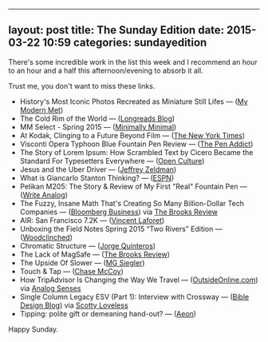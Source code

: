 
---
layout: post
title: The Sunday Edition
date: 2015-03-22 10:59
categories: sundayedition
---

There's some incredible work in the list this week and I recommend an hour to an hour and a half this afternoon/evening to absorb it all.

Trust me, you don't want to miss these links. 

* History's Most Iconic Photos Recreated as Miniature Still Lifes — ([My Modern Met](http://www.mymodernmet.com/profiles/blogs/jojakim-cortis-adrian-sonderegger-icons))
* The Cold Rim of the World — ([Longreads Blog](http://blog.longreads.com/2015/03/18/the-cold-rim-of-the-world/))
* MM Select - Spring 2015 — ([Minimally Minimal](http://www.minimallyminimal.com/blog/mm-select-spring-2015))
* At Kodak, Clinging to a Future Beyond Film — ([The New York Times](http://www.nytimes.com/2015/03/22/business/at-kodak-clinging-to-a-future-beyond-film.html?_r=0))
* Visconti Opera Typhoon Blue Fountain Pen Review — ([The Pen Addict](http://www.penaddict.com/blog/2015/3/16/visconti-opera-typhoon-blue-fountain-pen-review))
* The Story of Lorem Ipsum: How Scrambled Text by Cicero Became the Standard For Typesetters Everywhere — ([Open Culture](http://www.openculture.com/2015/03/the-story-of-lorem-ipsum.html))
* Jesus and the Uber Driver — ([Jeffrey Zeldman](https://medium.com/@zeldman/jesus-and-the-uber-driver-37b29575bb85))
* What is Giancarlo Stanton Thinking? — ([ESPN](http://espn.go.com/espn/feature/story/_/id/12500579/giancarlo-stanton-takes-325-million-contract-play-miami-marlins))
* Pelikan M205: The Story & Review of My First "Real" Fountain Pen — ([Write Analog](http://writeanalog.com/pelikan-m205-fountain-pen-review/))
* The Fuzzy, Insane Math That's Creating So Many Billion-Dollar Tech Companies  — ([Bloomberg Business](http://www.bloomberg.com/news/articles/2015-03-17/the-fuzzy-insane-math-that-s-creating-so-many-billion-dollar-tech-companies)) via [The Brooks Review](https://brooksreview.net/2015/03/the-fuzzy-insane-math-thats-creating-so-many-billion-dollar-tech-companies/)
* AIR: San Francisco 7.2K — ([Vincent Laforet](https://www.storehouse.co/stories/r8we2-air-san-francisco-7-2k))
* Unboxing the Field Notes Spring 2015 “Two Rivers” Edition — ([Woodclinched](http://woodclinched.com/2015/03/18/unboxing-the-field-notes-spring-2015-two-rivers-edition/))
* Chromatic Structure — ([Jorge Quinteros](http://jorgeq.com/jorgeqfolio/2015/3/15/chromatic-structure))
* The Lack of MagSafe  — ([The Brooks Review](https://brooksreview.net/2015/03/the-lack-of-magsafe/))
* The Upside Of Slower — ([MG Siegler](https://medium.com/five-hundred-words/the-upside-of-slower-1443bdcbb650))
* Touch & Tap — ([Chase McCoy](http://chasemccoy.net/2015/03/touch-and-tap/))
* How TripAdvisor Is Changing the Way We Travel — ([OutsideOnline.com](http://www.outsideonline.com/adventure-travel/diy-trips/Loudsourcing-How-TripAdvisor-Is-Changing-the-Way-We-Travel.html)) via [Analog Senses](http://www.analogsenses.com/2015/03/16/inside-the-mad-mad-world-of-tripadvisor/)
* Single Column Legacy ESV (Part 1): Interview with Crossway — ([Bible Design Blog](http://www.bibledesignblog.com/2012/01/single-column-legacy-esv-part-1-interview-with-crossway.html)) via [Scotty Loveless](http://www.scottyloveless.com/)
* Tipping: polite gift or demeaning hand-out? — ([Aeon](http://aeon.co/magazine/culture/tipping-polite-gift-or-demeaning-hand-out/))

Happy Sunday. 